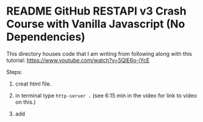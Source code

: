 # README GitHub RESTAPI v3 Crash Course with Vanilla Javascript (No Dependencies)

This directory houses code that I am writing from following along with this tutorial:
https://www.youtube.com/watch?v=5QlE6o-iYcE

Steps:
1. creat html file.
2. in terminal type `http-server .` (see 6:15 min in the video for link to video on this.)
3. add <script> tag in html file for fetch
4. learned about fetch().then().then() vs async and await.
5. learned about 
    ???. Typing `html-5` in the html file.
    ???. starting up a server typ typing  `http-server .` in the terminal.
    a. document.getElementById
    b. variable.appendChild
    c. document.createTextNode
    d. document.createElement 
    e. using chrome dev tools to debug by creating breakpionts
    f. 

    ???. Reading GitHub API docs.

Section 3 Notes
https://developer.github.com/v3/search/#search-commits
fetch() takes two parameters    

Table of Contents
1. Search public repositories.
2. Search public issues.
3. Search public commits.